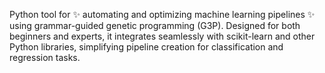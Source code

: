 Python tool for ✨ automating and optimizing machine learning pipelines ✨ using grammar-guided genetic programming (G3P). Designed for both beginners and experts, it integrates seamlessly with scikit-learn and other Python libraries, simplifying pipeline creation for classification and regression tasks.
